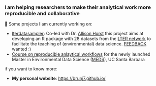 
### I am helping researchers to make their analytical work more reproducible and collaborative

🔭 Some projects I am currently working on:

- [lterdatasampler](https://lter.github.io/lterdatasampler/): Co-led with Dr. [Allison Horst](https://www.allisonhorst.com/) this project aims at developing an R package with 28 datasets from the [LTER network](https://lternet.edu/) to facilitate the teaching of (environmental) data science. [FEEDBACK](https://github.com/lter/lterdatasampler/issues) wanted :) 
- [Course on reproducible anlaytical workflows](https://brunj7.github.io/EDS-214-analytical-workflows/) for the newly launched Master in Environmental Data Science ([MEDS](https://ucsb-meds.github.io/)), UC Santa Barbara


if you want to know more: 

- **My personal website**: https://brunj7.github.io/

